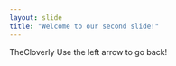 ```yaml
---
layout: slide
title: "Welcome to our second slide!"
---
```

TheCloverly
Use the left arrow to go back!
